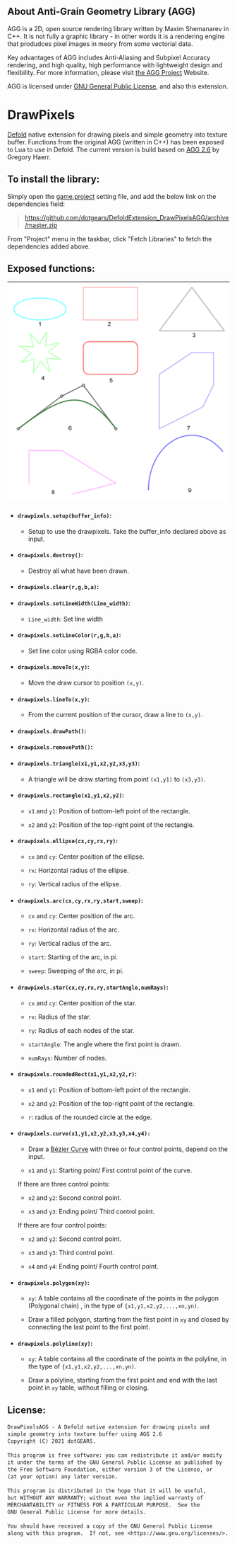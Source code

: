 ## About Anti-Grain Geometry Library (AGG) 

AGG is a 2D, open source rendering library written by Maxim Shemanarev in C++. It is not fully a graphic library - in other words it is a rendering engine that produdces pixel images in meory from some vectorial data. 

Key advantages of AGG includes Anti-Aliasing and Subpixel Accuracy rendering, and high quality, high performance with lightweight design and flexibility. For more information, please visit [the AGG Project](http://agg.sourceforge.net/antigrain.com/index.html) Website. 

AGG is licensed under [GNU General Public License](https://www.gnu.org/licenses/gpl-3.0.en.html), and also this extension. 


# DrawPixels

[Defold](https://defold.com/) native extension for drawing pixels and simple geometry into texture buffer. Functions from the original AGG (written in C++) has been exposed to Lua to use in Defold. The current version is build based on [AGG 2.6](https://github.com/ghaerr/agg-2.6) by Gregory Haerr. 


## To install the library: 
Simply open the [game.project](https://defold.com/manuals/project-settings/) setting file, and add the below link on the dependencies field: 

> https://github.com/dotgears/DefoldExtension_DrawPixelsAGG/archive/master.zip

From "Project" menu in the taskbar, click "Fetch Libraries" to fetch the dependencies added above. 

## Exposed functions: 
  ![Star](https://github.com/dotgears/DefoldExtension_DrawPixelsAGG/blob/master/example/images/allshapes.png)

- #### `drawpixels.setup(buffer_info)`: 
  - Setup to use the drawpixels. Take the buffer_info declared above as input. 

- #### `drawpixels.destroy()`: 
  - Destroy all what have been drawn. 

- #### `drawpixels.clear(r,g,b,a)`: 
  

- #### `drawpixels.setLineWidth(Line_width)`: 

  - `Line_width`: Set line width

- #### `drawpixels.setLineColor(r,g,b,a)`: 

  - Set line color using RGBA color code.

- #### `drawpixels.moveTo(x,y)`: 

  - Move the draw cursor to position `(x,y)`.

- #### `drawpixels.lineTo(x,y)`: 

   - From the current position of the cursor, draw a line to `(x,y)`. 

- #### `drawpixels.drawPath()`:

- #### `drawpixels.removePath()`: 

- #### `drawpixels.triangle(x1,y1,x2,y2,x3,y3)`:

  - A triangle will be draw starting from point `(x1,y1)` to `(x3,y3)`. 

- #### `drawpixels.rectangle(x1,y1,x2,y2)`:

  - `x1` and `y1`: Position of bottom-left point of the rectangle. 

  - `x2` and `y2`: Position of the top-right point of the rectangle. 
  

- #### `drawpixels.ellipse(cx,cy,rx,ry)`: 

  - `cx` and `cy`: Center position of the ellipse. 

  - `rx`: Horizontal radius of the ellipse. 

  - `ry`: Vertical radius of the ellipse. 

- #### `drawpixels.arc(cx,cy,rx,ry,start,sweep)`: 
 
  - `cx` and `cy`: Center position of the arc. 

  - `rx`: Horizontal radius of the arc. 

  - `ry`: Vertical radius of the arc. 
  
  - `start`: Starting  of the arc, in pi.
  
  - `sweep`: Sweeping  of the arc, in pi. 
 
- #### `drawpixels.star(cx,cy,rx,ry,startAngle,numRays)`: 

  - `cx` and `cy`: Center position of the star. 

  - `rx`: Radius of the star. 

  - `ry`: Radius of each nodes of the star. 
  
  - `startAngle`: The angle where the first point is drawn. 
  
  - `numRays`: Number of nodes. 
  
  
- #### `drawpixels.roundedRect(x1,y1,x2,y2,r)`:

  - `x1` and `y1`: Position of bottom-left point of the rectangle. 

  - `x2` and `y2`: Position of the top-right point of the rectangle. 
  
  - `r`: radius of the rounded circle at the edge. 
  
- #### `drawpixels.curve(x1,y1,x2,y2,x3,y3,x4,y4):`

  - Draw a [Bézier Curve](https://en.wikipedia.org/wiki/Bézier_curve) with three or four control points, depend on the input. 

  - `x1` and `y1`: Starting point/ First control point of the curve. 
    
  If there are three control points:    
  
  - `x2` and `y2`: Second control point. 
  
  - `x3` and `y3`: Ending point/ Third control point. 
  
  If there are four control points: 
  
  - `x2` and `y2`: Second control point. 
  
  - `x3` and `y3`: Third control point. 
  
  - `x4` and `y4`: Ending point/ Fourth control point. 
   
  
- #### `drawpixels.polygon(xy)`: 

  - `xy`: A table contains all the coordinate of the points in the polygon (Polygonal chain) , in the type of `{x1,y1,x2,y2,...,xn,yn)`. 
  
  - Draw a filled polygon, starting from the first point in `xy` and closed by connecting the last point to the first point. 

- #### `drawpixels.polyline(xy)`: 

  - `xy`: A table contains all the coordinate of the points in the polyline, in the type of `{x1,y1,x2,y2,...,xn,yn)`. 
  
  - Draw a polyline, starting from the first point and end with the last point in `xy` table, without filling or closing. 
  
  
  
  
## License: 

    DrawPixelsAGG - A Defold native extension for drawing pixels and 
    simple geometry into texture buffer using AGG 2.6
    Copyright (C) 2021 dotGEARS. 

    This program is free software: you can redistribute it and/or modify
    it under the terms of the GNU General Public License as published by
    the Free Software Foundation, either version 3 of the License, or
    (at your option) any later version.

    This program is distributed in the hope that it will be useful,
    but WITHOUT ANY WARRANTY; without even the implied warranty of
    MERCHANTABILITY or FITNESS FOR A PARTICULAR PURPOSE.  See the
    GNU General Public License for more details.

    You should have received a copy of the GNU General Public License
    along with this program.  If not, see <https://www.gnu.org/licenses/>.




  
  




















